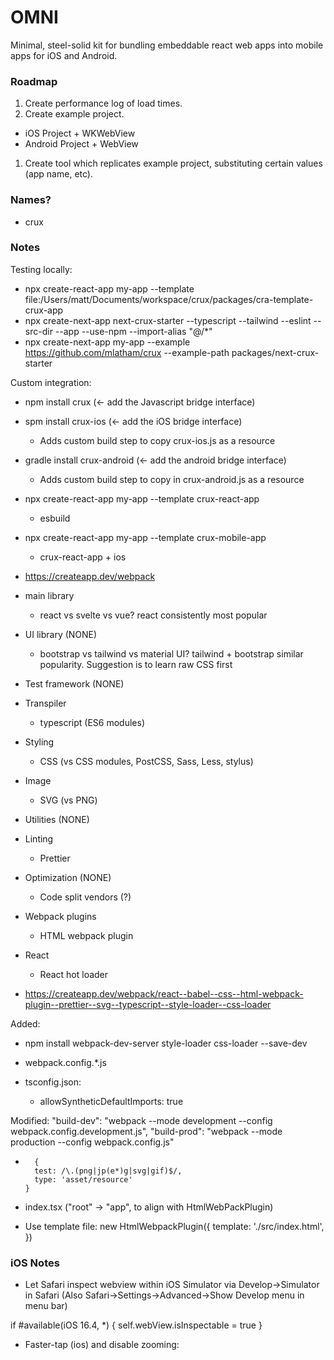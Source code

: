 # OMNI
Minimal, steel-solid kit for bundling embeddable react web apps into mobile apps for iOS and Android.

### Roadmap
1. Create performance log of load times.
1. Create example project.
- iOS Project + WKWebView
- Android Project + WebView
1. Create tool which replicates example project, substituting certain values (app name, etc).

### Names?
- crux

### Notes
Testing locally:
- npx create-react-app my-app --template file:/Users/matt/Documents/workspace/crux/packages/cra-template-crux-app
- npx create-next-app next-crux-starter --typescript --tailwind --eslint --src-dir --app --use-npm --import-alias "@/*"
- npx create-next-app my-app --example https://github.com/mlatham/crux --example-path packages/next-crux-starter

Custom integration:
- npm install crux (<- add the Javascript bridge interface)
- spm install crux-ios (<- add the iOS bridge interface)
    - Adds custom build step to copy crux-ios.js as a resource
- gradle install crux-android (<- add the android bridge interface)
    - Adds custom build step to copy in crux-android.js as a resource

- npx create-react-app my-app --template crux-react-app
    - esbuild 
- npx create-react-app my-app --template crux-mobile-app
    - crux-react-app + ios 

- https://createapp.dev/webpack
- main library
    - react vs svelte vs vue? react consistently most popular
- UI library (NONE)
    - bootstrap vs tailwind vs material UI? tailwind + bootstrap similar popularity. Suggestion is to learn raw CSS first
- Test framework (NONE)
- Transpiler
    - typescript (ES6 modules)
- Styling
    - CSS (vs CSS modules, PostCSS, Sass, Less, stylus)
- Image
    - SVG (vs PNG)
- Utilities (NONE)
- Linting
    - Prettier
- Optimization (NONE)
    - Code split vendors (?)
- Webpack plugins
    - HTML webpack plugin
- React
    - React hot loader

- https://createapp.dev/webpack/react--babel--css--html-webpack-plugin--prettier--svg--typescript--style-loader--css-loader

Added:
- npm install webpack-dev-server style-loader css-loader --save-dev
- webpack.config.*.js

- tsconfig.json:
    - allowSyntheticDefaultImports: true

Modified:
    "build-dev": "webpack --mode development --config webpack.config.development.js",
    "build-prod": "webpack --mode production --config webpack.config.js"

-       {
        test: /\.(png|jp(e*)g|svg|gif)$/,
        type: 'asset/resource'
      }
- index.tsx ("root" -> "app", to align with HtmlWebPackPlugin)

- Use template file:
    new HtmlWebpackPlugin({
      template: './src/index.html',
    })

### iOS Notes
- Let Safari inspect webview within iOS Simulator via Develop->Simulator in Safari (Also Safari->Settings->Advanced->Show Develop menu in menu bar)

if #available(iOS 16.4, *) {
    self.webView.isInspectable = true
}

- Faster-tap (ios) and disable zooming:
<meta name="viewport" content="width=device-width, user-scalable=no">

